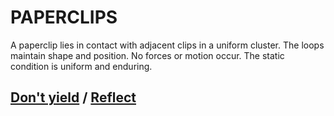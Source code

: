 # PAPERCLIPS

A paperclip lies in contact with adjacent clips in a uniform cluster. The loops maintain shape and position. No forces or motion occur. The static condition is uniform and enduring.

## [Don't yield](page-c354f48ca9866157) / [Reflect](page-bb84092610024200)
